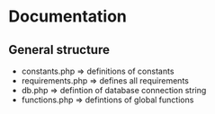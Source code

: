 # Documentation

## General structure

- constants.php => definitions of constants
- requirements.php => defines all requirements
- db.php => defintion of database connection string
- functions.php => defintions of global functions